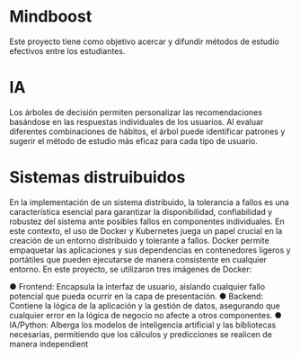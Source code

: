 # Mindboost
Este proyecto tiene como objetivo acercar y difundir métodos de estudio efectivos entre los estudiantes.

# IA
Los árboles de decisión permiten personalizar las recomendaciones basándose en las respuestas individuales de los usuarios. Al evaluar diferentes combinaciones de hábitos, el árbol puede identificar patrones y sugerir el método de estudio más eficaz para cada tipo de usuario.

# Sistemas distruibuidos
En la implementación de un sistema distribuido, la tolerancia a fallos es una característica esencial para garantizar la disponibilidad, confiabilidad y robustez del sistema ante posibles
fallos en componentes individuales. En este contexto, el uso de Docker y Kubernetes juega un papel crucial en la creación de un entorno distribuido y tolerante a fallos.
Docker permite empaquetar las aplicaciones y sus dependencias en contenedores ligeros y portátiles que pueden ejecutarse de manera consistente en cualquier entorno. En este proyecto, se utilizaron tres imágenes de Docker:

● Frontend: Encapsula la interfaz de usuario, aislando cualquier fallo potencial que pueda ocurrir en la capa de presentación.
● Backend: Contiene la lógica de la aplicación y la gestión de datos, asegurando que cualquier error en la lógica de negocio no afecte a otros componentes.
● IA/Python: Alberga los modelos de inteligencia artificial y las bibliotecas necesarias, permitiendo que los cálculos y predicciones se realicen de manera independient
